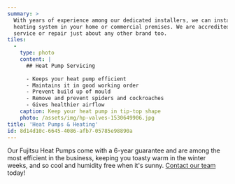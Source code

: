 ```yaml
---
summary: >
  With years of experience among our dedicated installers, we can install a heat pump or ducted
  heating system in your home or commercial premises. We are accredited installers for Fujitsu and can
  service or repair just about any other brand too.
tiles:
  - 
    type: photo
    content: |
      ## Heat Pump Servicing
      
      - Keeps your heat pump efficient
      - Maintains it in good working order
      - Prevent build up of mould
      - Remove and prevent spiders and cockroaches
      - Gives healthier airflow
    caption: Keep your heat pump in tip-top shape
    photo: /assets/img/hp-valves-1530649906.jpg
title: 'Heat Pumps & Heating'
id: 8d14d10c-6645-4086-afb7-05785e98890a
---
```

Our Fujitsu Heat Pumps come with a 6-year guarantee and are among the most efficient in the business, keeping you toasty warm in the winter weeks, and so cool and humidity free when it's sunny.
[Contact our team](/contact) today!